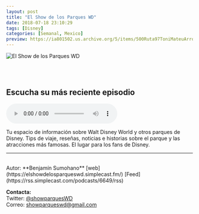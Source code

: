 ```yaml
---
layout: post
title: "El Show de los Parques WD"
date: 2018-07-18 23:10:29
tags: [Disney]
categories: [Semanal, Mexico]
preview: https://ia801502.us.archive.org/5/items/500Ruta97ToniMateuArrom/300-BenjamnSumohano.jpg
---
```


![El Show de los Parques WD](https://ia801502.us.archive.org/5/items/500Ruta97ToniMateuArrom/500-BenjamnSumohano.jpg)

<br/>
<br/>

## Escucha su más reciente episodio

<!--reproductor-feed=https://rss.simplecast.com/podcasts/6649/rss-->
<!--reproductor-start-->
<audio id="audio" preload="auto" controls="" src="https://dts.podtrac.com/redirect.mp3/audio.simplecast.com/3b492886.mp3"></audio>
<!--reproductor-end-->

Tu espacio de información sobre Walt Disney World y otros parques de Disney. Tips de viaje, reseñas, noticias e historias sobre el parque y las atracciones más famosas. El lugar para los fans de Disney.

_ _ _

<br>
Autor: **Benjamín Sumohano**  
[web](https://elshowdelosparqueswd.simplecast.fm/)  
[Feed](https://rss.simplecast.com/podcasts/6649/rss)  



**Contacta:**  
Twitter: [@showparquesWD](https://twitter.com/showparquesWD)  
Correo: [showparqueswd@gmail.com](mailto:showparqueswd@gmail.com)  
